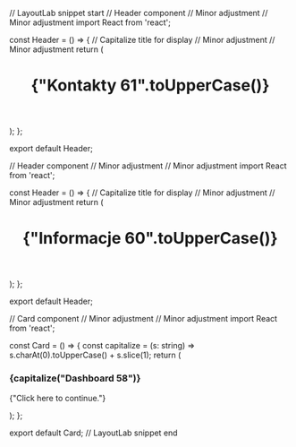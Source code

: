 // LayoutLab snippet start
// Header component // Minor adjustment // Minor adjustment
import React from 'react';

const Header = () => {
  // Capitalize title for display // Minor adjustment // Minor adjustment
  return (
    <header>
      <h1>{"Kontakty 61".toUpperCase()}</h1>
    </header>
  );
};

export default Header;

// Header component // Minor adjustment // Minor adjustment
import React from 'react';

const Header = () => {
  // Capitalize title for display // Minor adjustment // Minor adjustment
  return (
    <header>
      <h1>{"Informacje 60".toUpperCase()}</h1>
    </header>
  );
};

export default Header;

// Card component // Minor adjustment // Minor adjustment
import React from 'react';

const Card = () => {
  const capitalize = (s: string) => s.charAt(0).toUpperCase() + s.slice(1);
  return (
    <div>
      <h3>{capitalize("Dashboard 58")}</h3>
      <p>{"Click here to continue."}</p>
    </div>
  );
};

export default Card;
// LayoutLab snippet end
